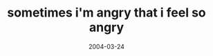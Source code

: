 ---
layout: base.njk
title : 'sometimes i&#39;m angry that i feel so angry' 
view_title : 'sometimes i&#39;m angry that i feel so angry' 
year : '2004' 
date : '2004-03-24' 
img_file : '/drawing/sometimeiamangry.png' 
html_file : 'sometimeiamangry' 
next_html : 'nuclearpowerissolastcentury.html' 
year_order : '54' 
permalink : "title/{{html_file}}.html"
---